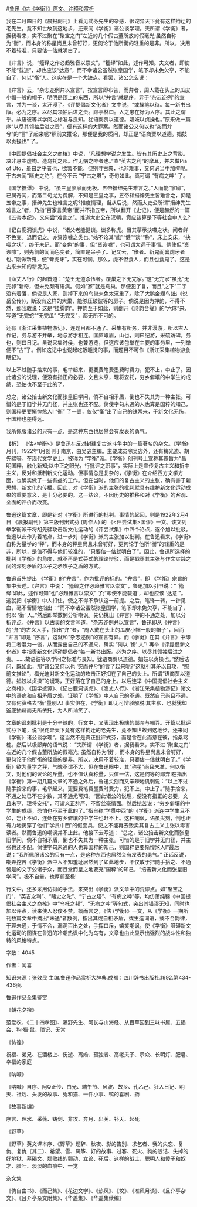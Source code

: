 #[鲁迅《估《学衡》》原文、注释和赏析](https://www.vrrw.net/wx/9529.html)

我在二月四日的《晨报副刊》上看见式芬先生的杂感，很诧异天下竟有这样拘迂的老先生，竟不知世故到这地步，还来同《学衡》诸公谈学理。夫所谓《学衡》者，据我看来，实不过聚在“聚宝之门”左近的几个假古董所放的假毫光;虽然自称为“衡”，而本身的称星尚且未曾钉好，更何论于他所衡的轻重的是非。所以，决用不着较准，只要估一估就明白了。

《弁言》说，“籀绎之作必趋雅音以崇文”，“籀绎”如此，述作可知。夫文者，即使不能“载道”，却也应该“达意”，而不幸诸公虽然张皇国学，笔下却未免欠亨，不能自了，何以“衡”人。这实在是一个大缺点。看罢，诸公怎么说：

《弁言》云，“杂志迩例弁以宣言”，按宣言即布告，而弁者，周人戴在头上的瓜皮小帽一般的帽子，明明是顶上的东西，所以“弁言”就是序，异于“杂志迩例”的宣言，并为一谈，太汗漫了。《评提倡新文化者》文中说，“或操笔以待。每一新书出版。必为之序。以尽其领袖后进之责。顾亭林曰。人之患在好为人序。其此之谓乎。故语彼等以学问之标准与良知。犹语商贾以道德。娼妓以贞操也。”原来做一篇序“以尽其领袖后进之责”，便有这样的大罪案。然而诸公又何以也“突而弁兮”的“言”了起来呢?照前文推论，那便是我的质问，却正是“语商贾以道德。娼妓以贞操也” 了。

《中国提倡社会主义之商榷》中说，“凡理想学说之发生。皆有其历史上之背影。决非悬空虚构。造乌托之邦。作无病之呻者也。”查“英吉之利”的摩耳，并未做Pia of Uto，虽曰之乎者也，欲罢不能，但别寻古典，也非难事，又何必当中加楦呢。于古未闻“睹史之陀”，在今不云 “宁古之塔”，奇句如此，真可谓 “有病之呻” 了。

《国学摭谭》 中说，“虽三皇寥廓而无极。五帝搢绅先生难言之。”人而能“寥廓”，已属奇闻，而第二句尤为费解，不知是三皇之事，五帝和搢绅先生皆难言之，抑是五帝之事，搢绅先生也难言之呢?推度情理，当从后说，然而太史公所谓“搢绅先生难言之”者，乃指“百家言黄帝”而并不指五帝，所以翻开《史记》，便是赫然的一篇《五帝本纪》，又何尝“难言之”。难道太史公在汉朝，竟应该算是下等社会中人么?

《记白鹿洞谈虎》中说，“诸父老能健谈。谈多称虎。当其摹示抉噬之状。闻者鲜不色变。退而记之。亦资诙噱之类也。”姑不论其“能”“健”“谈”“称”，床上安床，“抉噬之状”，终于未记，而“变色”的事，但“资诙噱”，也可谓太远于事情。倘使但“资诙噱”，则先前的闻而色变者，简直是呆子了。记又云，“伥者。新鬼而膏虎牙者也。”刚做新鬼，便“膏虎牙”，实在可悯。那么，虎不但食人，而且也食鬼了。这是古来未知的新发见。

《渔丈人行》的起首道：“楚王无道杀伍奢。覆巢之下无完家。”这“无完家”虽比“无完卵”新奇，但未免颇有语病。假如“家”就是鸟巢，那便犯了复，而且“之下”二字没有着落，倘说是人家，则掉下来的鸟巢未免太沉重了。除了大鹏金翅鸟(出《说岳全传》)，断没有这样的大巢，能够压破彼等的房子。倘说是因为押韵，不得不然，那我敢说：这是“挂脚韵”。押韵至于如此，则翻开《诗韵合璧》的“六麻”来，写道“无完蛇”“无完瓜” “无完叉”，都无所不可的。

还有《浙江采集植物游记》，连题目都不通了。采集有所务，并非漫游，所以古人作记，务与游不并举，地与游才相连。匡庐峨眉，山也，则曰纪游，采硫访碑，务也，则曰日记。虽说采集时侯，也兼游览，但这应该包举在主要的事务里，一列举便不“古”了。例如这记中也说起吃饭睡觉的事，而题目不可作《浙江采集植物游食眠记》。

以上不过随手拾来的事，毛举起来，更要费笔费墨费时费力，犯不上，中止了。因此诸公的说理，便没有指正的必要，文且未亨，理将安托，穷乡僻壤的中学生的成绩，恐怕也不至于此的了。

总之，诸公掊击新文化而张皇旧学问，倘不自相矛盾，倒也不失其为一种主张。可惜的是于旧学并无门径，并主张也还不配。倘使字句未通的人也算是国粹的知己，则国粹更要惭惶煞人! “衡” 了一顿，仅仅“衡”出了自己的铢两来，于新文化无伤，于国粹也差得远。

我所佩服诸公的只有一点，是这种东西也居然会有发表的勇气。



【析】 《估<学衡>》是鲁迅在反对封建复古派斗争中的一篇著名的杂文。《学衡》月刊，1922年1月创刊于南京，由吴宓主编。主要成员除吴宓外，还有梅光迪、胡先骕等。在现代文学史上，被称为 “学衡”派。《学衡》创刊号上宣称其宗旨为“昌明国粹，融化新知;以中正之眼光，行批评之职事”，实际上是宣传复古主义和折中主义，反对和抵制新文化运动。但事情总是复杂的，《学衡》在介绍西方文学方面，也确实做了一些有益的工作。但在当时，他们的复古主义的主张，确有害于新思想、新文化的传播。因此，对《学衡》派的主张的批判就具有维护新文化运动成果的重要意义，是十分必要的。这一结论，不因历史的推移和对《学衡》的客观、全面的评价而改变。

鲁迅这篇文章，即是针对《学衡》所进行的批判。事情的起因，则是1922年2月4日 《晨报副刊》第三版刊出式芬 (周作人) 的 《<评尝试集>匡谬》一文。该文列举学衡派干将胡先骕攻击新文化运动的《评尝试集》中四个论点，逐个加以批驳。鲁迅以此作为着笔点，进一步对《学衡》派的主张加以批判。在鲁迅看来，《学衡》自称为量学的“秤”，而本身的秤星尚且未曾钉好，更何论于他所“衡”的轻重的是非，所以，是值不得与他们较准的，“只要估一估就明白了”。因此，鲁迅所选择的批判《学衡》的角度，就不再是式芬式的理论辩驳，而是戳穿其主张与作文实践之间的深刻矛盾的以子之矛攻子之盾的方式。

鲁迅首先提出 《学衡》的“弁言”，作为批评的标的。“弁言”，即 《学衡》宗旨的集中表述。《弁言》中说： “籀绎之作必趋雅言以崇文”，鲁迅加以引申说：“ ‘籀绎’如此，述作可知”也“必趋雅言以崇文” 了;“即使不能载道’，却也应该 ‘达意’”。这就把《学衡》中人扣住，使之不得不承认这一前提。之后，笔锋一转，一针见血，毫不留情地指出：“而不幸诸公虽然张皇国学，笔下却未免欠亨，不能自了，何以 ‘衡’ 人。”然后即举数例分析嘲讽。先仍挑出《弁言》中的不通之处，加以分析评点。《弁言》以古奥的文言写道，“杂志迩例弁以宣言”，鲁迅即从《弁言》的“弁”的古义入手，指出“弁”者，“周人戴在头上的瓜皮小帽一般的帽子”，因而 “弁言”即是 “序言”，这就和“杂志迩例”的宣言有异。而《学衡》在其《弁言》中却将二者混为一谈，从而露出自己的不通来，确实 “何以 ‘衡’ 人”! 再举《评提倡新文化者》中指责新文化运动提倡者“每一新书出版。必为之序。以尽其领袖后进之责。……故语彼等以学问之标准与良知。犹语商贾以道德。娼妓以贞操也。”然后诘问，既如此，那“诸公又何以也 ‘突而弁兮’的言了起来呢?”这就引其矛以自攻，“照前文推论”，梅光迪对新文化运动的攻击正好扣在了自己的头上。所谓“语商贾以道德。娼妓以贞操”的谩骂，正好落在了自己的身上。以后连举《中国提倡社会主义之商榷》、《国学摭谭》、《记白鹿洞谈虎》、《渔丈人行》、《浙江采集植物游记》诸文中的语病和自相矛盾之处，证明了《学衡》中人自己的不通。既然自己尚且不通，又有何资格去“衡”量别人! 事实俱在，《学衡》即无可辩驳解脱!其主张，也就犹如釜底抽薪而无所依托，为人所讪笑了。

文章的讽刺批判是十分辛辣的，行文中，又表现出极端的鄙弃与嘲弄。开篇以批评式芬下笔，说“很诧异天下竟有这样拘迂的老先生，竟不知世故到这地步，还来同《学衡》诸公谈学理”。这当然不是真正批评式芬，而是言在此而意在彼，指桑骂槐。然后以极鄙弃的语气说： “夫所谓 《学衡》者，据我看来，实不过 ‘聚宝之门’ 左近的几个假古董所放的假毫光; 虽然自称为‘衡’，而本身的称星尚且未曾钉好，更何论于他所衡的轻重的是非。所以，决用不着较准，只要估一估就明白了。”《学衡》欲为量学之秤，气魄不谓不大，但在鲁迅眼中，其“称星”尚且未准，何以衡文，对他们的议论的斤量，也不值认真称量，只值一估，这是何等的鄙弃!在指出《学衡》第一期几篇文章的不通之外后，鲁迅尖刻而又辛辣地讥刺说：“以上不过随手拾来的事，毛举起来，更要费笔费墨费时费力，犯不上，中止了。”随手拾来，不通之处已不在少数，其不通尤可知。“因此诸公的说理，便没有指正的必要，文且未亨，理将安托”，可谓义正辞严，不留丝毫情面。然后挖苦说：“穷乡僻壤的中学生的成绩，恐怕也不至于此的了。”指自称“学贯中西”的《学衡》派连中学生且不如，岂止不如，连处在穷乡僻壤的中学生也赶不上。这种嘲讽，语虽尖刻，倒也正有力地揭穿了他们“学贯中西”的假面具，使之不能再去贩卖其复古主义主张以毒害读者。然而鲁迅的嘲讽并不止此。他接下去写道： “总之，诸公掊击新文化而张皇旧学问，倘不自相矛盾，倒也不失其为一种主张。可惜的是于旧学并无门径，并主张也还不配。倘使字句未通的人也算国粹的知己，则国粹更要惭惶煞人!”最后说：“我所佩服诸公的只有一点，是这种东西也居然会有发表的勇气。” 正话反说，嘲弄挖苦《学衡》派中人不知羞耻居然到了如此地步，不仅敢于把随手拾之、不通皆是的文字公诸于众，而且堂而皇之地要充“国粹”的知己，“掊击新文化而张皇旧学问”，极不自量，也厚颜至极!

行文中，还多采用仿拟的手法，来突出《学衡》派文章中的荒谬点。如“聚宝之门”，“英吉之利”、“睹史之陀”、“宁古之塔”、“有病之呻”等。均仿萧纯锦《中国提倡社会主义之商榷》中“乌托之邦”、“无病之呻”等句式，突出其错谬无知，同时也加以评点，读来使人忍俊不禁。概而言之，《估 (学衡)》一文，从《学衡》一期所刊数篇文章中摘出“未通”者数例，指出其或自相矛盾，或生造词语，或不合韵律，于理未通，于情不合，漏洞百出之处，手挥口斥，嬉笑嘲讽，使《学衡》阻碍新文化运动的图谋在鲁迅的冷嘲热讽中化为乌有，文章也由此显示出强烈的战斗性和独特的风格特点。

字数：4045

作者：闻喜

知识来源：张效民 主编.鲁迅作品赏析大辞典.成都：四川辞书出版社.1992.第434-436页.

鲁迅作品全集鉴赏

《朝花夕拾》

范爱农、《二十四孝图》、藤野先生、阿长与山海经、从百草园到三味书屋、五猖会、狗·猫·鼠、琐记、无常

《仿徨》

祝福、弟兄、在酒楼上、伤逝、离婚、孤独者、高老夫子、示众、长明灯、肥皂、幸福的家庭

《呐喊》

《呐喊》自序、阿Q正传、白光、端午节、风波、故乡、孔乙己、狂人日记、明天、社戏、头发的故事、兔和猫、一件小事、鸭的喜剧、药

《故事新编》

序言、理水、采薇、铸剑、非攻、奔月、出关、补天、起死

《野草》

《野草》英文译本序、《野草》题辞、秋夜、影的告别、求乞者、我的失恋、复仇、复仇〔其二〕、希望、雪、风筝、好的故事、过客、死火、狗的驳诘、失掉的好地狱、墓碣文、颓败线的颤动、立论、死后、这样的战士、聪明人和傻子和奴才、腊叶、淡淡的血痕中、一觉

杂文集

《伪自由书》、《而己集》、《花边文学》、《热风》、《坟》、《准风月谈》、《且介亭杂文》、《且介亭杂文附集》、《华盖集》、《华盖集续编》

